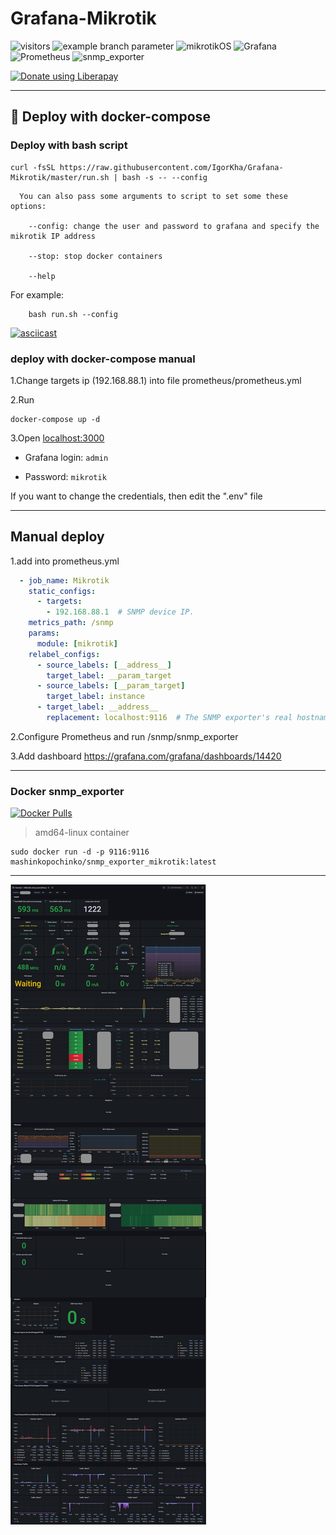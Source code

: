 # Grafana-Mikrotik

![visitors](https://visitor-badge.laobi.icu/badge?page_id=IgorKha.Grafana-Mikrotik)
![example branch parameter](https://github.com/IgorKha/Grafana-Mikrotik/actions/workflows/action.yml/badge.svg?branch=master)
![mikrotikOS](https://img.shields.io/badge/Mikrotik_ROS-v7.3.1-blue)
![Grafana](https://img.shields.io/badge/Grafana-v9.0.0-orange?logo=grafana)
![Prometheus](https://img.shields.io/badge/Prometheus-v2.36.0-red?logo=prometheus)
![snmp_exporter](https://img.shields.io/badge/snmp__exporter-v0.20.0-red?logo=prometheus)

[![Donate using Liberapay](https://liberapay.com/assets/widgets/donate.svg)](https://liberapay.com/~1772367/donate)

-----------

## 🐳 Deploy with docker-compose

### Deploy with bash script

```console
curl -fsSL https://raw.githubusercontent.com/IgorKha/Grafana-Mikrotik/master/run.sh | bash -s -- --config
```

```console
  You can also pass some arguments to script to set some these options:

    --config: change the user and password to grafana and specify the mikrotik IP address

    --stop: stop docker containers

    --help
```

For example:

```console
    bash run.sh --config
```

[![asciicast](https://asciinema.org/a/nOhuc7LvI6bRWbg7dcvqFQ4Kc.png)](https://asciinema.org/a/nOhuc7LvI6bRWbg7dcvqFQ4Kc)

### deploy with docker-compose manual

1.Change targets ip (192.168.88.1) into file prometheus/prometheus.yml

2.Run

```console
docker-compose up -d
```

3.Open [localhost:3000](http://localhost:3000)

*  Grafana login: `admin`

*  Password: `mikrotik`

If you want to change the credentials, then edit the ".env" file

-----------

## Manual deploy

1.add into prometheus.yml

```yml
  - job_name: Mikrotik
    static_configs:
      - targets:
        - 192.168.88.1  # SNMP device IP.
    metrics_path: /snmp
    params:
      module: [mikrotik]
    relabel_configs:
      - source_labels: [__address__]
        target_label: __param_target
      - source_labels: [__param_target]
        target_label: instance
      - target_label: __address__
        replacement: localhost:9116  # The SNMP exporter's real hostname:port.
```

2.Configure Prometheus and run /snmp/snmp_exporter

3.Add dashboard <https://grafana.com/grafana/dashboards/14420>

-----------

### Docker snmp_exporter

[![Docker Pulls](https://img.shields.io/docker/pulls/mashinkopochinko/snmp_exporter_mikrotik?logo=docker)](https://hub.docker.com/repository/docker/mashinkopochinko/snmp_exporter_mikrotik)

> amd64-linux container

```console
sudo docker run -d -p 9116:9116 mashinkopochinko/snmp_exporter_mikrotik:latest
```

-----------
![img1](/readme/screen.png)
